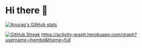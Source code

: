 # Hi there 👋
[![Anurag's GitHub stats](https://github-readme-stats.vercel.app/api?username=jhembe)](https://github.com/anuraghazra/github-readme-stats)
<!-- [![GitHub Streak](https://github-readme-streak-stats.herokuapp.com?user=jhembe)](https://git.io/streak-stats) -->
[![GitHub Streak](https://github-readme-streak-stats.herokuapp.com?user=jhembe&theme=highcontrast)](https://git.io/streak-stats)
https://activity-graph.herokuapp.com/graph?username=jhembe&theme=full
<!--
**jhembe/jhembe** is a ✨ _special_ ✨ repository because its `README.md` (this file) appears on your GitHub profile.

Here are some ideas to get you started:

- 🔭 I’m currently working on OCRMS 
- 🌱 I’m currently learning React Js
- 👯 I’m looking to collaborate on ...
- 🤔 I’m looking for help with ...
- 💬 Ask me about ...
- 📫 How to reach me: jhembe202@gmail.com
- 😄 Pronouns: ...
- ⚡ Fun fact: ...
-->
